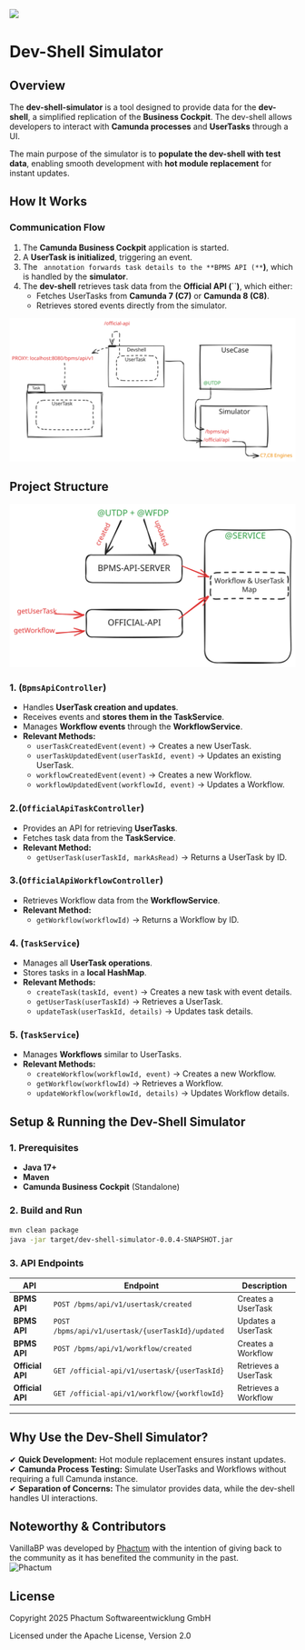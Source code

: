 ![](../../readme/vanillabp-headline.png)

# **Dev-Shell Simulator**

## **Overview**

The **dev-shell-simulator** is a tool designed to provide data for the **dev-shell**, a simplified replication of the **Business Cockpit**. The dev-shell allows developers to interact with **Camunda processes** and **UserTasks** through a UI.

The main purpose of the simulator is to **populate the dev-shell with test data**, enabling smooth development with **hot module replacement** for instant updates.

## **How It Works**

### **Communication Flow**

1. The **Camunda Business Cockpit** application is started.
2. A **UserTask is initialized**, triggering an event.
3. The `` annotation forwards task details to the **BPMS API (**``**)**, which is handled by the **simulator**.
4. The **dev-shell** retrieves task data from the **Official API (**``**)**, which either:
   - Fetches UserTasks from **Camunda 7 (C7)** or **Camunda 8 (C8)**.
   - Retrieves stored events directly from the simulator.

![](../../readme/dev-shell-skizze.svg)

## **Project Structure**

![](../../readme/dev-shell-simulator-skizze.svg)

### 1. (`BpmsApiController`)

- Handles **UserTask creation and updates**.
- Receives events and **stores them in the TaskService**.
- Manages **Workflow events** through the **WorkflowService**.
- **Relevant Methods:**
  - `userTaskCreatedEvent(event)` → Creates a new UserTask.
  - `userTaskUpdatedEvent(userTaskId, event)` → Updates an existing UserTask.
  - `workflowCreatedEvent(event)` → Creates a new Workflow.
  - `workflowUpdatedEvent(workflowId, event)` → Updates a Workflow.

### 2.(`OfficialApiTaskController`)

- Provides an API for retrieving **UserTasks**.
- Fetches task data from the **TaskService**.
- **Relevant Method:**
  - `getUserTask(userTaskId, markAsRead)` → Returns a UserTask by ID.

### 3.(`OfficialApiWorkflowController`)

- Retrieves Workflow data from the **WorkflowService**.
- **Relevant Method:**
  - `getWorkflow(workflowId)` → Returns a Workflow by ID.

### 4. (`TaskService`)

- Manages all **UserTask operations**.
- Stores tasks in a **local HashMap**.
- **Relevant Methods:**
  - `createTask(taskId, event)` → Creates a new task with event details.
  - `getUserTask(userTaskId)` → Retrieves a UserTask.
  - `updateTask(userTaskId, details)` → Updates task details.

### 5. (`TaskService`)

- Manages **Workflows** similar to UserTasks.
- **Relevant Methods:**
  - `createWorkflow(workflowId, event)` → Creates a new Workflow.
  - `getWorkflow(workflowId)` → Retrieves a Workflow.
  - `updateWorkflow(workflowId, details)` → Updates Workflow details.

## **Setup & Running the Dev-Shell Simulator**

### **1. Prerequisites**

- **Java 17+**
- **Maven**
- **Camunda Business Cockpit** (Standalone)

### **2. Build and Run**

```sh
mvn clean package
java -jar target/dev-shell-simulator-0.0.4-SNAPSHOT.jar
```

### **3. API Endpoints**

| API              | Endpoint                                          | Description          |
| ---------------- | ------------------------------------------------- | -------------------- |
| **BPMS API**     | `POST /bpms/api/v1/usertask/created`              | Creates a UserTask   |
| **BPMS API**     | `POST /bpms/api/v1/usertask/{userTaskId}/updated` | Updates a UserTask   |
| **BPMS API**     | `POST /bpms/api/v1/workflow/created`              | Creates a Workflow   |
| **Official API** | `GET /official-api/v1/usertask/{userTaskId}`      | Retrieves a UserTask |
| **Official API** | `GET /official-api/v1/workflow/{workflowId}`      | Retrieves a Workflow |

---

## **Why Use the Dev-Shell Simulator?**

✔ **Quick Development:** Hot module replacement ensures instant updates.\
✔ **Camunda Process Testing:** Simulate UserTasks and Workflows without requiring a full Camunda instance.\
✔ **Separation of Concerns:** The simulator provides data, while the dev-shell handles UI interactions.

## Noteworthy & Contributors

VanillaBP was developed by [Phactum](https://www.phactum.at) with the intention of giving back to the community as it
has benefited the community in the past.\
![Phactum](../../readme/phactum.png)

## License

Copyright 2025 Phactum Softwareentwicklung GmbH

Licensed under the Apache License, Version 2.0

